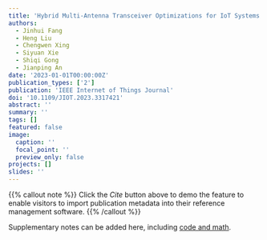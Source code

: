 ```yaml
---
title: 'Hybrid Multi-Antenna Transceiver Optimizations for IoT Systems via Downlink-Uplink Duality'
authors:
  - Jinhui Fang
  - Heng Liu
  - Chengwen Xing
  - Siyuan Xie
  - Shiqi Gong
  - Jianping An
date: '2023-01-01T00:00:00Z'
publication_types: ['2']
publication: 'IEEE Internet of Things Journal'
doi: '10.1109/JIOT.2023.3317421'
abstract: ''
summary: ''
tags: []
featured: false
image:
  caption: ''
  focal_point: ''
  preview_only: false
projects: []
slides: ''
---
```



{{% callout note %}}
Click the _Cite_ button above to demo the feature to enable visitors to import publication metadata into their reference management software.
{{% /callout %}}

Supplementary notes can be added here, including [code and math](https://wowchemy.com/docs/content/writing-markdown-latex/).
